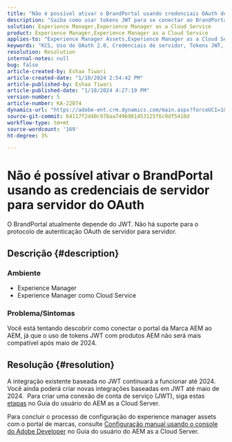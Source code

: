 ```yaml
---
title: "Não é possível ativar o BrandPortal usando credenciais OAuth de servidor para servidor"
description: "Saiba como usar tokens JWT para se conectar ao BrandPortal, pois o servidor OAuth para servidor não é compatível."
solution: Experience Manager,Experience Manager as a Cloud Service
product: Experience Manager,Experience Manager as a Cloud Service
applies-to: "Experience Manager Assets,Experience Manager as a Cloud Service,Experience Manager"
keywords: "KCS, Uso do OAuth 2.0, Credenciais de servidor, Tokens JWT, AEM, Brand Portal, Servidor para servidor"
resolution: Resolution
internal-notes: null
bug: false
article-created-by: Eshaa Tiwari
article-created-date: "1/10/2024 2:54:42 PM"
article-published-by: Eshaa Tiwari
article-published-date: "1/18/2024 4:27:19 PM"
version-number: 5
article-number: KA-22074
dynamics-url: "https://adobe-ent.crm.dynamics.com/main.aspx?forceUCI=1&pagetype=entityrecord&etn=knowledgearticle&id=90a76929-c8af-ee11-a569-6045bd006268"
source-git-commit: 64117f2d40c978aa7496901453125f6c9df5410d
workflow-type: tm+mt
source-wordcount: '169'
ht-degree: 3%

---
```


# Não é possível ativar o BrandPortal usando as credenciais de servidor para servidor do OAuth


O BrandPortal atualmente depende do JWT. Não há suporte para o protocolo de autenticação OAuth de servidor para servidor.

## Descrição {#description}


### <b>Ambiente </b>

- Experience Manager
- Experience Manager como Cloud Service


### <b>Problema/Sintomas</b>

Você está tentando descobrir como conectar o portal da Marca AEM ao AEM, já que o uso de tokens JWT com produtos AEM não será mais compatível após maio de 2024.






## Resolução {#resolution}




A integração existente baseada no JWT continuará a funcionar até 2024. Você ainda poderá criar novas integrações baseadas em JWT até maio de 2024.  Para criar uma conexão de conta de serviço (JWT), siga estas [etapas](https://experienceleague.adobe.com/docs/experience-manager-cloud-service/content/assets/brand-portal/configure-aem-assets-with-brand-portal.html?lang=en#createnewintegration) no Guia do usuário do AEM as a Cloud Server.



Para concluir o processo de configuração do experience manager assets com o portal de marcas, consulte [Configuração manual usando o console do Adobe Developer](https://experienceleague.adobe.com/docs/experience-manager-cloud-service/content/assets/brand-portal/configure-aem-assets-with-brand-portal.html?lang=en#manual-configuration) no Guia do usuário do AEM as a Cloud Server.


